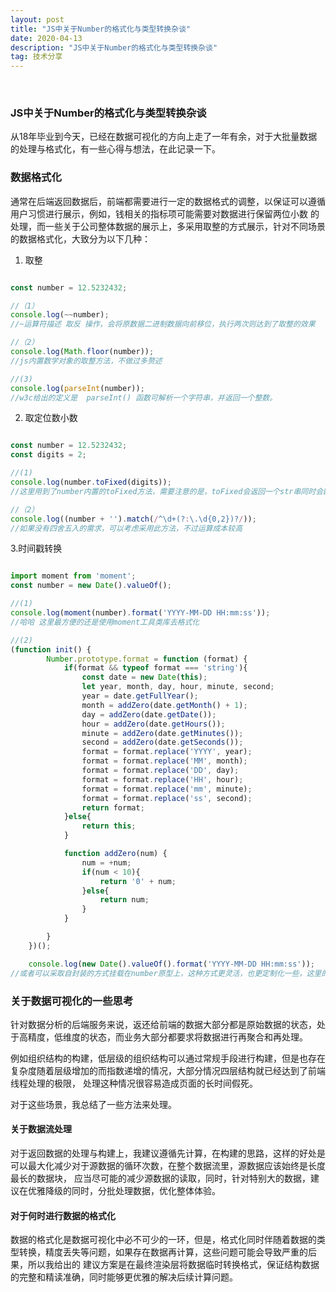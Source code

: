 ```yaml
---
layout: post
title: "JS中关于Number的格式化与类型转换杂谈"
date: 2020-04-13
description: "JS中关于Number的格式化与类型转换杂谈"
tag: 技术分享
---   
```

 
  
### **JS中关于Number的格式化与类型转换杂谈**

从18年毕业到今天，已经在数据可视化的方向上走了一年有余，对于大批量数据的处理与格式化，有一些心得与想法，在此记录一下。


### 数据格式化

通常在后端返回数据后，前端都需要进行一定的数据格式的调整，以保证可以遵循用户习惯进行展示，例如，钱相关的指标项可能需要对数据进行保留两位小数
的处理，而一些关于公司整体数据的展示上，多采用取整的方式展示，针对不同场景的数据格式化，大致分为以下几种：

1. 取整
~~~javascript

const number = 12.5232432;

//（1）
console.log(~~number);
//~运算符描述 取反 操作，会将原数据二进制数据向前移位，执行两次则达到了取整的效果

//（2）
console.log(Math.floor(number));
//js内置数学对象的取整方法，不做过多赘述

//(3)
console.log(parseInt(number));
//w3c给出的定义是  parseInt() 函数可解析一个字符串，并返回一个整数。

~~~

2. 取定位数小数
~~~javascript

const number = 12.5232432;
const digits = 2;

//(1)
console.log(number.toFixed(digits));
//这里用到了number内置的toFixed方法，需要注意的是，toFixed会返回一个str串同时会四舍五入，如果有后续计算需求，此方法需进行类型转换，不建议

//（2）
console.log((number + '').match(/^\d+(?:\.\d{0,2})?/));
//如果没有四舍五入的需求，可以考虑采用此方法，不过运算成本较高

~~~

3.时间戳转换
~~~javascript

import moment from 'moment';
const number = new Date().valueOf();

//(1)
console.log(moment(number).format('YYYY-MM-DD HH:mm:ss'));
//哈哈 这里最方便的还是使用moment工具类库去格式化

//(2)
(function init() {
        Number.prototype.format = function (format) {
            if(format && typeof format === 'string'){
                const date = new Date(this);
                let year, month, day, hour, minute, second;
                year = date.getFullYear();
                month = addZero(date.getMonth() + 1);
                day = addZero(date.getDate());
                hour = addZero(date.getHours());
                minute = addZero(date.getMinutes());
                second = addZero(date.getSeconds());
                format = format.replace('YYYY', year);
                format = format.replace('MM', month);
                format = format.replace('DD', day);
                format = format.replace('HH', hour);
                format = format.replace('mm', minute);
                format = format.replace('ss', second);
                return format;
            }else{
                return this;
            }

            function addZero(num) {
                num = +num;
                if(num < 10){
                    return '0' + num;
                }else{
                    return num;
                }
            }

        }
    })();

    console.log(new Date().valueOf().format('YYYY-MM-DD HH:mm:ss'));
//或者可以采取自封装的方式挂载在number原型上，这种方式更灵活，也更定制化一些，这里的方法就因人而异了，不做过多赘述

~~~


### 关于数据可视化的一些思考

针对数据分析的后端服务来说，返还给前端的数据大部分都是原始数据的状态，处于高精度，低维度的状态，而业务大部分都要求将数据进行再聚合和再处理。


例如组织结构的构建，低层级的组织结构可以通过常规手段进行构建，但是也存在复杂度随着层级增加的而指数递增的情况，大部分情况四层结构就已经达到了前端线程处理的极限，
处理这种情况很容易造成页面的长时间假死。

对于这些场景，我总结了一些方法来处理。


#### 关于数据流处理

对于返回数据的处理与构建上，我建议遵循先计算，在构建的思路，这样的好处是可以最大化减少对于源数据的循环次数，在整个数据流里，源数据应该始终是长度最长的数据块，
应当尽可能的减少源数据的读取，同时，针对特别大的数据，建议在优雅降级的同时，分批处理数据，优化整体体验。

#### 对于何时进行数据的格式化

数据的格式化是数据可视化中必不可少的一环，但是，格式化同时伴随着数据的类型转换，精度丢失等问题，如果存在数据再计算，这些问题可能会导致严重的后果，所以我给出的
建议方案是在最终渲染层将数据临时转换格式，保证结构数据的完整和精读准确，同时能够更优雅的解决后续计算问题。






